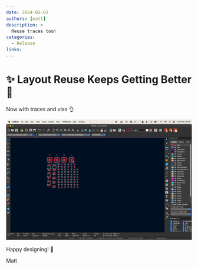 ```yaml
---
date: 2024-02-02
authors: [matt]
description: >
  Reuse traces too!
categories:
  - Release
links:
---
```


# ✨ Layout Reuse Keeps Getting Better 🚀

Now with traces and vias 👌

<picture>
    <source type="image/avif" srcset="/assets/images/trace-reuse.avif" />
    <img src="/assets/images/trace-reuse.gif" />
</picture>

Happy designing! 🎉

Matt

